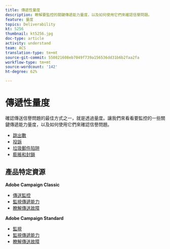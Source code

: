 ```yaml
---
title: 傳遞性量度
description: 瞭解要監控的關鍵傳遞能力量度，以及如何使用它們來確認信譽問題。
feature: 量度
topics: Deliverability
kt: 5256
thumbnail: kt5256.jpg
doc-type: article
activity: understand
team: ACS
translation-type: tm+mt
source-git-commit: 550821608eb7049f739a156536dd31b6b2faa2fa
workflow-type: tm+mt
source-wordcount: '142'
ht-degree: 62%

---
```



# 傳遞性量度

確認傳送信譽問題的最佳方式之一，就是透過量度。讓我們來看看要監控的一些關鍵傳遞能力量度，以及如何使用它們來確認信譽問題。

* [跳出數](/help/metrics/bounces.md)
* [投訴](/help/metrics/complaints.md)
* [垃圾郵件陷阱](/help/metrics/spam-traps.md)
* [膨脹和封鎖](/help/metrics/bulking-and-blocking.md)

## 產品特定資源

**Adobe Campaign Classic**

* [傳送監控](https://experienceleague.adobe.com/docs/campaign-classic/using/sending-messages/monitoring-deliveries/about-delivery-monitoring.html)
* [監視傳遞能力](https://experienceleague.adobe.com/docs/campaign-classic/using/sending-messages/deliverability-management/monitoring-deliverability.html)
* [瞭解傳送故障](https://experienceleague.adobe.com/docs/campaign-classic/using/sending-messages/monitoring-deliveries/understanding-delivery-failures.html)

**Adobe Campaign Standard**

* [監視](https://experienceleague.adobe.com/docs/campaign-standard/using/testing-and-sending/monitoring-messages/monitoring-a-delivery.html)
* [監視傳遞能力](https://experienceleague.adobe.com/docs/campaign-standard/using/testing-and-sending/managing-deliverability/monitor-deliverability.html?lang=en#testing-and-sending)
* [瞭解傳送故障](https://experienceleague.adobe.com/docs/campaign-standard/using/testing-and-sending/monitoring-messages/understanding-delivery-failures.html)
